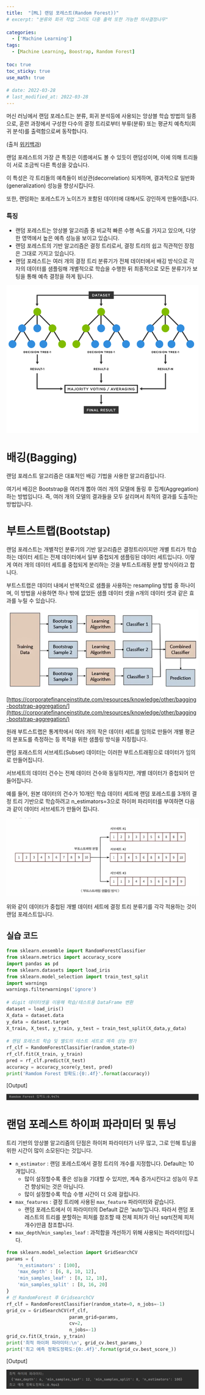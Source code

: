 ```yaml
---
title:  "[ML] 랜덤 포레스트(Random Forest))"
# excerpt: "분류와 회귀 작업 그리도 다중 출력 또한 가능한 의사결정나무"

categories:
  - ['Machine Learning']
tags:
  - [Machine Learning, Boostrap, Random Forest]

toc: true
toc_sticky: true
use_math: true

# date: 2022-03-28
# last_modified_at: 2022-03-28
---
```



머신 러닝에서 랜덤 포레스트는 분류, 회귀 분석등에 사용되는 앙상블 학습 방법의 일종으로, 훈련 과정에서 구성한 다수의 결정 트리로부터 부류(분류) 또는 평균치 예측치(회귀 분석)를 출력함으로써 동작합니다.

(출처 [위키백과](https://ko.wikipedia.org/wiki/%EB%9E%9C%EB%8D%A4_%ED%8F%AC%EB%A0%88%EC%8A%A4%ED%8A%B8))

랜덤 포레스트의 가장 큰 특징은 이름에서도 볼 수 있듯이 랜덤성이며, 이에 의해 트리들이 서로 조금씩 다른 특성을 갖습니다.

이 특성은 각 트리들의 예측들이 비상관(decorrelation) 되게하며, 결과적으로 일반화(generalization) 성능을 향상시킵니다. 

또한, 랜덤화는 포레스트가 노이즈가 포함된 데이터에 대해서도 강인하게 만들어줍니다. 

### 특징

- 랜덤 포레스트는 앙상블 알고리즘 중 비교적 빠른 수행 속도를 가지고 있으며, 다양한 영역에서 높은 예측 성능을 보이고 있습니다.
- 랜덤 포레스트의 기반 알고리즘은 결정 트리로서, 결정 트리의 쉽고 직관적인 장점은 그대로 가지고 있습니다.
- 랜덤 포레스트는 여러 개의 결정 트리 분류기가 전체 데이터에서 배깅 방식으로 각자의 데이터를 샘플링해 개별적으로 학습을 수행한 뒤 최종적으로 모든 분류기가 보팅을 통해 예측 결정을 하게 됩니다.

![Untitled.png](/assets/images/posts/MachineLearning/2022-03-28-Random-Forest/Untitled.png)

# 배깅(Bagging)

랜덤 포레스트 알고리즘은 대표적인 배깅 기법을 사용한 알고리즘입니다.

여기서 배깅은 Bootstrap을 여러개 뽑아 여러 개의 모델에 돌링 후 집계(Aggregation)하는 방법입니다. 즉, 여러 개의 모델의 결과들을 모두 살리며서 최적의 결과를 도출하는 방법입니다.

# 부트스트랩(Bootstap)

랜덤 포레스트는 개별적인 분류기의 기반 알고리즘은 결정트리이지만 개별 트리가 학습하는 데이터 세트는 전제 데이터에서 일부 중첩되게 샘플링된 데이터 세트입니다. 이렇게 여러 개의 데이터 세트를 중첩되게 분리하는 것을 부트스트래핑 분할 방식이라고 합니다. 

부트스트랩은 데이터 내에서 반복적으로 샘플을 사용하는 resampling 방법 중 하나이며,  이 방법을 사용하면 하나 밖에 없었든 샘플 데이터 셋을 $n$개의 데이터 셋과 같은 효과를 누릴 수 있습니다.

![bagging.webp](/assets/images/posts/MachineLearning/2022-03-28-Random-Forest/bagging.webp)

[https://corporatefinanceinstitute.com/resources/knowledge/other/bagging-bootstrap-aggregation/](https://corporatefinanceinstitute.com/resources/knowledge/other/bagging-bootstrap-aggregation/)

원래 부트스트랩은 통계학에서 여러 개의 작은 데이터 세트를 임의로 만들어 개별 평균의 분포도를 측정하는 등 목적을 위한 샘플링 방식을 지칭힙니다.

랜덤 포래스트의 서브세트(Subset) 데이터는 이러한 부트스트래핑으로 데이터가 임의로 만들어집니다. 

서브세트의 데이터 건수는 전체 데이터 건수와 동일하지만, 개별 데이터가 중첩되어 만들어집니다. 

예를 들어, 원본 데이터의 건수가 10개인 학습 데이터 세트에 랜덤 포레스트를 3개의 결정 트리 기반으로 학습하려고 n_estimators=3으로 하이퍼 파리미터를 부여하면 다음과 같이 데이터 서브세트가 만들어 집니다. 

![Untitled1.png](/assets/images/posts/MachineLearning/2022-03-28-Random-Forest/Untitled1.png)

위와 같이 데이터가 중첩된 개별 데이터 세트에 결정 트리 분류기를 각각 적용하는 것이 랜덤 포레스트입니다.

## 실습 코드

```python
from sklearn.ensemble import RandomForestClassifier
from sklearn.metrics import accuracy_score
import pandas as pd
from sklearn.datasets import load_iris
from sklearn.model_selection import train_test_split
import warnings
warnings.filterwarnings('ignore')

# digit 데이터셋을 이용해 학습/테스트용 DataFrame 변환
dataset = load_iris()
X_data = dataset.data
y_data = dataset.target
X_train, X_test, y_train, y_test = train_test_split(X_data,y_data)

# 랜덤 포레스트 학습 및 별도의 테스트 세트로 예측 성능 평가
rf_clf = RandomForestClassifier(random_state=0)
rf_clf.fit(X_train, y_train)
pred = rf_clf.predict(X_test)
accuracy = accuracy_score(y_test, pred)
print('Ramdom Forest 정확도:{0:.4f}'.format(accuracy))
```

[Output]

![Untitled2.png](/assets/images/posts/MachineLearning/2022-03-28-Random-Forest/Untitled2.png)

# 랜덤 포레스트 하이퍼 파라미터 및 튜닝

트리 기반의 앙상블 알고리즘의 단점은 하이퍼 파라미터가 너무 많고, 그로 인해 튜닝을 위한 시간이 많이 소모된다는 것입니다. 

- `n_estimator` : 랜덤 포레스트에서 결정 트리의 개수를 지정합니다. Default는 10개입니다.
    - 많이 설정할수록 좋은 성능을 기대할 수 있지만, 계속 증가시킨다고 성능이 무조건 향상되는 것은 아닙니다.
    - 많이 설정할수록 학습 수행 시간이 더 오래 걸립니다.
- `max_features` : 결정 트리에 사용된 `max_feature` 파라미터와 같습니다.
    - 랜덤 포레스트에서 이 파라미터의 Default 값은 ‘auto’입니다. 따라서  랜덤 포레스트의 트리를 분할하는 피처를 참조할 때 전체 피처가 아닌 sqrt(전체 피처 개수)만큼 참조합니다.
- `max_depth`/`min_samples_leaf` : 과적합을 개선하기 위해 사용되는 파라미터입니다.

```python
from sklearn.model_selection import GridSearchCV
params = {
    'n_estimators' : [100],
    'max_depth' : [6, 8, 10, 12],
    'min_samples_leaf' : [8, 12, 18],
    'min_samples_split' : [8, 16, 20]
}
# 선 RandomForest 후 GridsearchCV
rf_clf = RandomForestClassifier(random_state=0, n_jobs=-1)
grid_cv = GridSearchCV(rf_clf,
                       param_grid=params,
                       cv=2,
                       n_jobs=-1)
grid_cv.fit(X_train, y_train)
print('최적 하이퍼 파라미터:\n', grid_cv.best_params_)
print('최고 예측 정확도정확도:{0:.4f}'.format(grid_cv.best_score_))
```

[Output]

![Untitled3.png](/assets/images/posts/MachineLearning/2022-03-28-Random-Forest/Untitled3.png)
